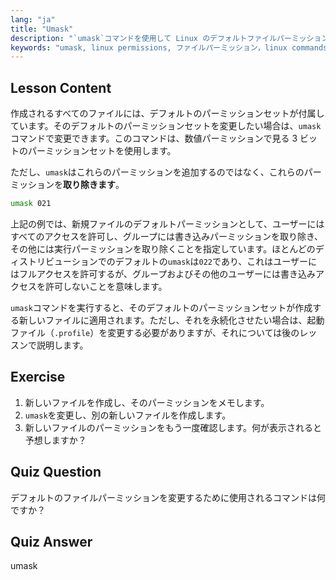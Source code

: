 ```yaml
---
lang: "ja"
title: "Umask"
description: "`umask`コマンドを使用して Linux のデフォルトファイルパーミッションを制御する方法を学びます。数値パーミッションを理解し、新しいファイルアクセスを簡単に管理します。"
keywords: "umask, linux permissions, ファイルパーミッション，linux commands, 初心者 linux, linux チュートリアル，デフォルトパーミッション"
---
```


## Lesson Content

作成されるすべてのファイルには、デフォルトのパーミッションセットが付属しています。そのデフォルトのパーミッションセットを変更したい場合は、`umask`コマンドで変更できます。このコマンドは、数値パーミッションで見る 3 ビットのパーミッションセットを使用します。

ただし、`umask`はこれらのパーミッションを追加するのではなく、これらのパーミッションを**取り除きます**。

```bash
umask 021
```

上記の例では、新規ファイルのデフォルトパーミッションとして、ユーザーにはすべてのアクセスを許可し、グループには書き込みパーミッションを取り除き、その他には実行パーミッションを取り除くことを指定しています。ほとんどのディストリビューションでのデフォルトの`umask`は`022`であり、これはユーザーにはフルアクセスを許可するが、グループおよびその他のユーザーには書き込みアクセスを許可しないことを意味します。

`umask`コマンドを実行すると、そのデフォルトのパーミッションセットが作成する新しいファイルに適用されます。ただし、それを永続化させたい場合は、起動ファイル（`.profile`）を変更する必要がありますが、それについては後のレッスンで説明します。

## Exercise

1. 新しいファイルを作成し、そのパーミッションをメモします。
2. `umask`を変更し、別の新しいファイルを作成します。
3. 新しいファイルのパーミッションをもう一度確認します。何が表示されると予想しますか？

## Quiz Question

デフォルトのファイルパーミッションを変更するために使用されるコマンドは何ですか？

## Quiz Answer

umask
